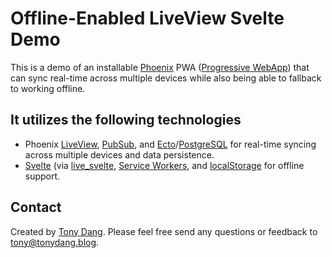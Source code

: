 # Offline-Enabled LiveView Svelte Demo

This is a demo of an installable [Phoenix](https://www.phoenixframework.org/) PWA 
([Progressive WebApp](https://developer.mozilla.org/en-US/docs/Web/Progressive_web_apps)) that
can sync real-time across multiple devices while also being able to fallback to working offline.

## It utilizes the following technologies

- Phoenix [LiveView](https://github.com/phoenixframework/phoenix_live_view),
  [PubSub](https://hexdocs.pm/phoenix/channels.html#pubsub), and
  [Ecto](https://github.com/elixir-ecto/ecto/tree/v3.11.1)/[PostgreSQL](https://www.postgresql.org/)
  for real-time syncing across multiple devices and data persistence.
- [Svelte](https://svelte.dev/) (via [live_svelte](https://github.com/woutdp/live_svelte),
  [Service Workers](https://developer.mozilla.org/en-US/docs/Web/API/Service_Worker_API), 
  and [localStorage](https://developer.mozilla.org/en-US/docs/Web/API/Window/localStorage) 
  for offline support.

## Contact

Created by [Tony Dang](https://tonydang.blog). Please feel free send any questions or feedback to
[tony@tonydang.blog](mailto:tony@tonydang.blog).
